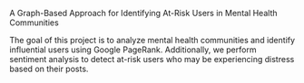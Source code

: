 A Graph-Based Approach for Identifying At-Risk Users in Mental Health Communities 

The goal of this project is to analyze mental health communities and identify influential users using Google PageRank. Additionally, we perform sentiment analysis to detect at-risk users who may be experiencing distress based on their posts.

